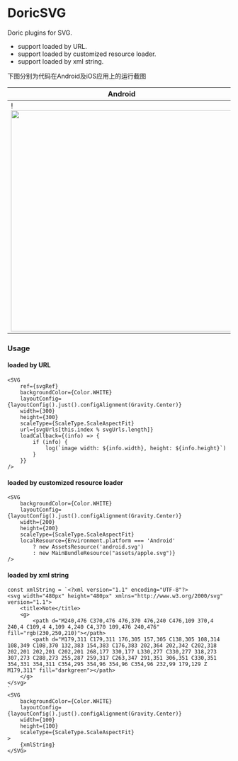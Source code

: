 # DoricSVG
Doric plugins for SVG.

- support loaded by URL.
- support loaded by customized resource loader.
- support loaded by xml string.

下图分别为代码在Android及iOS应用上的运行截图

| Android | iOS |
| ---- | ---- |
| !<img src="../main/images/android.png" height="500px"/> | <img src="../main/images/iOS.png" height="500px"/>|


### Usage

#### loaded by URL

```
<SVG
    ref={svgRef}
    backgroundColor={Color.WHITE}
    layoutConfig={layoutConfig().just().configAlignment(Gravity.Center)}
    width={300}
    height={300}
    scaleType={ScaleType.ScaleAspectFit}
    url={svgUrls[this.index % svgUrls.length]}
    loadCallback={(info) => {
        if (info) {
            log(`image width: ${info.width}, height: ${info.height}`)
        }
    }}
/>
```

#### loaded by customized resource loader

```
<SVG
    backgroundColor={Color.WHITE}
    layoutConfig={layoutConfig().just().configAlignment(Gravity.Center)}
    width={200}
    height={200}
    scaleType={ScaleType.ScaleAspectFit}
    localResource={Environment.platform === 'Android'
        ? new AssetsResource('android.svg')
        : new MainBundleResource("assets/apple.svg")}
/>
```

#### loaded by xml string

```
const xmlString = `<?xml version="1.1" encoding="UTF-8"?>
<svg width="480px" height="480px" xmlns="http://www.w3.org/2000/svg" version="1.1">
    <title>Note</title>
    <g>
        <path d="M240,476 C370,476 476,370 476,240 C476,109 370,4 240,4 C109,4 4,109 4,240 C4,370 109,476 240,476" fill="rgb(230,250,210)"></path>
        <path d="M179,311 C179,311 176,305 157,305 C138,305 108,314 108,349 C108,370 132,383 154,383 C176,383 202,364 202,342 C202,318 202,201 202,201 C202,201 268,177 330,177 L330,277 C330,277 318,273 307,273 C288,273 255,287 259,317 C263,347 291,351 306,351 C330,351 354,331 354,311 C354,295 354,96 354,96 C354,96 232,99 179,129 Z M179,311" fill="darkgreen"></path>
    </g>
</svg>
`
<SVG
    backgroundColor={Color.WHITE}
    layoutConfig={layoutConfig().just().configAlignment(Gravity.Center)}
    width={100}
    height={100}
    scaleType={ScaleType.ScaleAspectFit}
>
    {xmlString}
</SVG>
```
